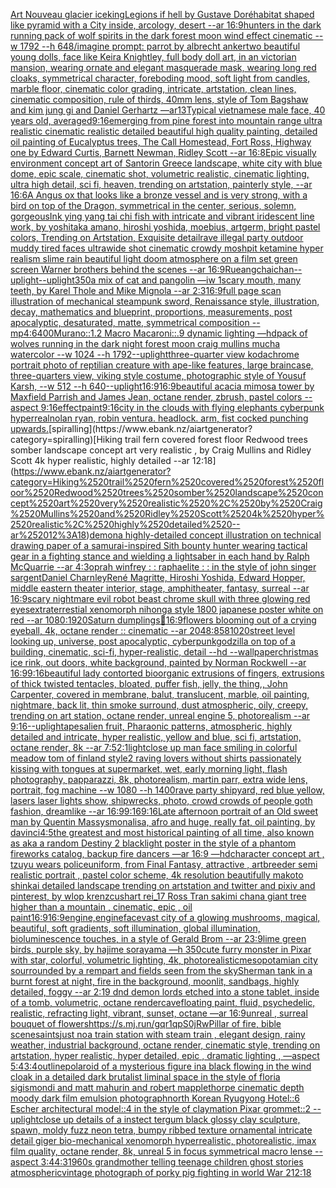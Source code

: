 [Art Nouveau glacier ice](https://www.ebank.nz/aiartgenerator?category=Art%2520Nouveau%2520glacier%2520ice)[king](https://www.ebank.nz/aiartgenerator?category=king)[Legions if hell by Gustave Doré](https://www.ebank.nz/aiartgenerator?category=Legions%2520if%2520hell%2520by%2520Gustave%2520Dor%C3%A9)[habitat shaped like pyramid with a City inside, arcology, desert --ar 16:9](https://www.ebank.nz/aiartgenerator?category=habitat%2520shaped%2520like%2520pyramid%2520with%2520a%2520City%2520inside%2C%2520arcology%2C%2520desert%2520--ar%252016%3A9)[hunters in the dark running pack of wolf spirits in the dark forest moon wind effect cinematic --w 1792 --h 648](https://www.ebank.nz/aiartgenerator?category=hunters%2520in%2520the%2520dark%2520running%2520pack%2520of%2520wolf%2520spirits%2520in%2520the%2520dark%2520forest%2520moon%2520wind%2520effect%2520cinematic%2520--w%25201792%2520--h%2520648)[/imagine prompt: parrot by albrecht anker](https://www.ebank.nz/aiartgenerator?category=/imagine%2520prompt%3A%2520parrot%2520by%2520albrecht%2520anker)[two beautiful young dolls, face like Keira Knightley, full body doll art, in an victorian mansion, wearing ornate and elegant masquerade mask, wearing long red cloaks, symmetrical character, foreboding mood, soft light from candles, marble floor, cinematic color grading, intricate, artstation, clean lines, cinematic composition, rule of thirds, 40mm lens, style of Tom Bagshaw and kim jung gi and Daniel Gerhartz ––ar13](https://www.ebank.nz/aiartgenerator?category=two%2520beautiful%2520young%2520dolls%2C%2520face%2520like%2520Keira%2520Knightley%2C%2520full%2520body%2520doll%2520art%2C%2520in%2520an%2520victorian%2520mansion%2C%2520wearing%2520ornate%2520and%2520elegant%2520masquerade%2520mask%2C%2520wearing%2520long%2520red%2520cloaks%2C%2520symmetrical%2520character%2C%2520foreboding%2520mood%2C%2520soft%2520light%2520from%2520candles%2C%2520marble%2520floor%2C%2520cinematic%2520color%2520grading%2C%2520intricate%2C%2520artstation%2C%2520clean%2520lines%2C%2520cinematic%2520composition%2C%2520rule%2520of%2520thirds%2C%252040mm%2520lens%2C%2520style%2520of%2520Tom%2520Bagshaw%2520and%2520kim%2520jung%2520gi%2520and%2520Daniel%2520Gerhartz%2520%E2%80%93%E2%80%93ar13)[Typical vietnamese male face, 40 years old, averaged](https://www.ebank.nz/aiartgenerator?category=Typical%2520vietnamese%2520male%2520face%2C%252040%2520years%2520old%2C%2520averaged)[9:16](https://www.ebank.nz/aiartgenerator?category=9%3A16)[emerging from pine forest into mountain range ultra realistic cinematic realistic detailed beautiful high quality painting, detailed oil painting of Eucalyptus trees, The Call Homestead, Fort Ross, Highway one by Edward Curtis, Barnett Newman, Ridley Scott --ar 16:8](https://www.ebank.nz/aiartgenerator?category=emerging%2520from%2520pine%2520forest%2520into%2520mountain%2520range%2520ultra%2520realistic%2520cinematic%2520realistic%2520detailed%2520beautiful%2520high%2520quality%2520painting%2C%2520detailed%2520oil%2520painting%2520of%2520Eucalyptus%2520trees%2C%2520The%2520Call%2520Homestead%2C%2520Fort%2520Ross%2C%2520Highway%2520one%2520by%2520Edward%2520Curtis%2C%2520Barnett%2520Newman%2C%2520Ridley%2520Scott%2520--ar%252016%3A8)[Epic visually environment concept art of Santorin Greece landscape, white city with blue dome, epic scale, cinematic shot, volumetric realistic, cinematic lighting, ultra high detail, sci fi, heaven,  trending on artstation, painterly style, --ar 16:6](https://www.ebank.nz/aiartgenerator?category=Epic%2520visually%2520environment%2520concept%2520art%2520of%2520Santorin%2520Greece%2520landscape%2C%2520white%2520city%2520with%2520blue%2520dome%2C%2520epic%2520scale%2C%2520cinematic%2520shot%2C%2520volumetric%2520realistic%2C%2520cinematic%2520lighting%2C%2520ultra%2520high%2520detail%2C%2520sci%2520fi%2C%2520heaven%2C%2520%2520trending%2520on%2520artstation%2C%2520painterly%2520style%2C%2520--ar%252016%3A6)[A Angus ox that looks like a bronze vessel and is very strong, with a bird on top of the Dragon, symmetrical in the center, serious, solemn, gorgeous](https://www.ebank.nz/aiartgenerator?category=A%2520Angus%2520ox%2520that%2520looks%2520like%2520a%2520bronze%2520vessel%2520and%2520is%2520very%2520strong%2C%2520with%2520a%2520bird%2520on%2520top%2520of%2520the%2520Dragon%2C%2520symmetrical%2520in%2520the%2520center%2C%2520serious%2C%2520solemn%2C%2520gorgeous)[Ink ying yang tai chi fish with intricate and vibrant iridescent line work, by yoshitaka amano, hiroshi yoshida, moebius, artgerm, bright pastel colors, Trending on Artstation, Exquisite detail](https://www.ebank.nz/aiartgenerator?category=Ink%2520ying%2520yang%2520tai%2520chi%2520fish%2520with%2520intricate%2520and%2520vibrant%2520iridescent%2520line%2520work%2C%2520by%2520yoshitaka%2520amano%2C%2520hiroshi%2520yoshida%2C%2520moebius%2C%2520artgerm%2C%2520bright%2520pastel%2520colors%2C%2520Trending%2520on%2520Artstation%2C%2520Exquisite%2520detail)[rave illegal party outdoor muddy tired faces ultrawide shot cinematic crowdy moshpit ketamine hyper realism slime rain beautiful light doom atmosphere on a film set green screen Warner brothers behind the scenes --ar 16:9](https://www.ebank.nz/aiartgenerator?category=rave%2520illegal%2520party%2520outdoor%2520muddy%2520tired%2520faces%2520ultrawide%2520shot%2520cinematic%2520crowdy%2520moshpit%2520ketamine%2520hyper%2520realism%2520slime%2520rain%2520beautiful%2520light%2520doom%2520atmosphere%2520on%2520a%2520film%2520set%2520green%2520screen%2520Warner%2520brothers%2520behind%2520the%2520scenes%2520--ar%252016%3A9)[Rueangchaichan](https://www.ebank.nz/aiartgenerator?category=Rueangchaichan)[--uplight](https://www.ebank.nz/aiartgenerator?category=--uplight)[--uplight](https://www.ebank.nz/aiartgenerator?category=--uplight)[350](https://www.ebank.nz/aiartgenerator?category=350)[a mix of cat and pangolin —iw 1](https://www.ebank.nz/aiartgenerator?category=a%2520mix%2520of%2520cat%2520and%2520pangolin%2520%E2%80%94iw%25201)[scary mouth, many teeth, by Karel Thole and Mike Mignola --ar 2:3](https://www.ebank.nz/aiartgenerator?category=scary%2520mouth%2C%2520many%2520teeth%2C%2520by%2520Karel%2520Thole%2520and%2520Mike%2520Mignola%2520--ar%25202%3A3)[16:9](https://www.ebank.nz/aiartgenerator?category=16%3A9)[full page scan illustration of mechanical steampunk sword, Renaissance style, illustration, decay, mathematics and blueprint, proportions, measurements, post apocalyptic, desaturated, matte, symmetrical composition --mp](https://www.ebank.nz/aiartgenerator?category=full%2520page%2520scan%2520illustration%2520of%2520mechanical%2520steampunk%2520sword%2C%2520Renaissance%2520style%2C%2520illustration%2C%2520decay%2C%2520mathematics%2520and%2520blueprint%2C%2520proportions%2C%2520measurements%2C%2520post%2520apocalyptic%2C%2520desaturated%2C%2520matte%2C%2520symmetrical%2520composition%2520--mp)[4:6](https://www.ebank.nz/aiartgenerator?category=4%3A6)[400](https://www.ebank.nz/aiartgenerator?category=400)[Murano::1.2 Macro Macaroni::.9 dynamic lighting —hd](https://www.ebank.nz/aiartgenerator?category=Murano%3A%3A1.2%2520Macro%2520Macaroni%3A%3A.9%2520dynamic%2520lighting%2520%E2%80%94hd)[pack of wolves running in the dark night forest moon craig mullins mucha watercolor --w 1024 --h 1792](https://www.ebank.nz/aiartgenerator?category=pack%2520of%2520wolves%2520running%2520in%2520the%2520dark%2520night%2520forest%2520moon%2520craig%2520mullins%2520mucha%2520watercolor%2520--w%25201024%2520--h%25201792)[--uplight](https://www.ebank.nz/aiartgenerator?category=--uplight)[three-quarter view kodachrome portrait photo of reptilian creature with ape-like features, large braincase, three-quarters view, viking style costume, photographic style of Yousuf Karsh, --w 512 --h 640](https://www.ebank.nz/aiartgenerator?category=three-quarter%2520view%2520kodachrome%2520portrait%2520photo%2520of%2520reptilian%2520creature%2520with%2520ape-like%2520features%2C%2520large%2520braincase%2C%2520three-quarters%2520view%2C%2520viking%2520style%2520costume%2C%2520photographic%2520style%2520of%2520Yousuf%2520Karsh%2C%2520--w%2520512%2520--h%2520640)[--uplight](https://www.ebank.nz/aiartgenerator?category=--uplight)[16:9](https://www.ebank.nz/aiartgenerator?category=16%3A9)[16:9](https://www.ebank.nz/aiartgenerator?category=16%3A9)[beautiful acacia mimosa tower by Maxfield Parrish and James Jean, octane render, zbrush, pastel colors --aspect 9:16](https://www.ebank.nz/aiartgenerator?category=beautiful%2520acacia%2520mimosa%2520tower%2520by%2520Maxfield%2520Parrish%2520and%2520James%2520Jean%2C%2520octane%2520render%2C%2520zbrush%2C%2520pastel%2520colors%2520--aspect%25209%3A16)[effect](https://www.ebank.nz/aiartgenerator?category=effect)[paint](https://www.ebank.nz/aiartgenerator?category=paint)[9:16](https://www.ebank.nz/aiartgenerator?category=9%3A16)[city in the clouds with flying elephants cyberpunk hyperreal](https://www.ebank.nz/aiartgenerator?category=city%2520in%2520the%2520clouds%2520with%2520flying%2520elephants%2520cyberpunk%2520hyperreal)[nolan ryan, robin ventura. headlock. arm, fist cocked punching upwards.](https://www.ebank.nz/aiartgenerator?category=nolan%2520ryan%2C%2520robin%2520ventura.%2520headlock.%2520arm%2C%2520fist%2520cocked%2520punching%2520upwards.)[spiralling](https://www.ebank.nz/aiartgenerator?category=spiralling)[Hiking trail fern covered forest floor Redwood trees somber landscape concept art very realistic , by Craig Mullins and Ridley Scott 4k hyper realistic, highly detailed --ar 12:18](https://www.ebank.nz/aiartgenerator?category=Hiking%2520trail%2520fern%2520covered%2520forest%2520floor%2520Redwood%2520trees%2520somber%2520landscape%2520concept%2520art%2520very%2520realistic%2520%2C%2520by%2520Craig%2520Mullins%2520and%2520Ridley%2520Scott%25204k%2520hyper%2520realistic%2C%2520highly%2520detailed%2520--ar%252012%3A18)[demon](https://www.ebank.nz/aiartgenerator?category=demon)[a highly-detailed concept illustration on technical drawing paper of a samurai-inspired Sith bounty hunter  wearing tactical gear in a fighting stance and wielding a lightsaber in each hand by Ralph McQuarrie --ar 4:3](https://www.ebank.nz/aiartgenerator?category=a%2520highly-detailed%2520concept%2520illustration%2520on%2520technical%2520drawing%2520paper%2520of%2520a%2520samurai-inspired%2520Sith%2520bounty%2520hunter%2520%2520wearing%2520tactical%2520gear%2520in%2520a%2520fighting%2520stance%2520and%2520wielding%2520a%2520lightsaber%2520in%2520each%2520hand%2520by%2520Ralph%2520McQuarrie%2520--ar%25204%3A3)[oprah winfrey : : raphaelite : : in the style of john singer sargent](https://www.ebank.nz/aiartgenerator?category=oprah%2520winfrey%2520%3A%2520%3A%2520raphaelite%2520%3A%2520%3A%2520in%2520the%2520style%2520of%2520john%2520singer%2520sargent)[Daniel Charnley](https://www.ebank.nz/aiartgenerator?category=Daniel%2520Charnley)[René Magritte, Hiroshi Yoshida, Edward Hopper, middle eastern theater interior, stage, amphitheater, fantasy, surreal --ar 16:9](https://www.ebank.nz/aiartgenerator?category=Ren%C3%A9%2520Magritte%2C%2520Hiroshi%2520Yoshida%2C%2520Edward%2520Hopper%2C%2520middle%2520eastern%2520theater%2520interior%2C%2520stage%2C%2520amphitheater%2C%2520fantasy%2C%2520surreal%2520--ar%252016%3A9)[scary nightmare evil robot beast chrome skull with three glowing red eyes](https://www.ebank.nz/aiartgenerator?category=scary%2520nightmare%2520evil%2520robot%2520beast%2520chrome%2520skull%2520with%2520three%2520glowing%2520red%2520eyes)[extraterrestial xenomorph nihonga style 1800 japanese poster white on red --ar 1080:1920](https://www.ebank.nz/aiartgenerator?category=extraterrestial%2520xenomorph%2520nihonga%2520style%25201800%2520japanese%2520poster%2520white%2520on%2520red%2520--ar%25201080%3A1920)[Saturn dumplings](https://www.ebank.nz/aiartgenerator?category=Saturn%2520dumplings)[🧳](https://www.ebank.nz/aiartgenerator?category=%F0%9F%A7%B3)[16:9](https://www.ebank.nz/aiartgenerator?category=16%3A9)[flowers blooming out of a crying eyeball, 4k, octane render :: cinematic --ar 2048:858](https://www.ebank.nz/aiartgenerator?category=flowers%2520blooming%2520out%2520of%2520a%2520crying%2520eyeball%2C%25204k%2C%2520octane%2520render%2520%3A%3A%2520cinematic%2520--ar%25202048%3A858)[1020](https://www.ebank.nz/aiartgenerator?category=1020)[street level looking up, universe, post apocalyptic, cyberpunk](https://www.ebank.nz/aiartgenerator?category=street%2520level%2520looking%2520up%2C%2520universe%2C%2520post%2520apocalyptic%2C%2520cyberpunk)[godzilla on top of a building, cinematic, sci-fi, hyper-realistic, detail --hd --wallpaper](https://www.ebank.nz/aiartgenerator?category=godzilla%2520on%2520top%2520of%2520a%2520building%2C%2520cinematic%2C%2520sci-fi%2C%2520hyper-realistic%2C%2520detail%2520--hd%2520--wallpaper)[christmas ice rink, out doors, white background, painted by Norman Rockwell --ar 16:9](https://www.ebank.nz/aiartgenerator?category=christmas%2520ice%2520rink%2C%2520out%2520doors%2C%2520white%2520background%2C%2520painted%2520by%2520Norman%2520Rockwell%2520--ar%252016%3A9)[9:16](https://www.ebank.nz/aiartgenerator?category=9%3A16)[beautiful lady contorted bioorganic extrusions of fingers, extrusions of thick twisted tentacles, bloated, puffer fish, jelly, the thing,, John Carpenter, covered in membrane, balut, translucent, marble, oil painting, nightmare, back lit, thin smoke surround, dust  atmospheric, oily, creepy, trending on art station, octane render, unreal engine 5, photorealism --ar 9:16](https://www.ebank.nz/aiartgenerator?category=beautiful%2520lady%2520contorted%2520bioorganic%2520extrusions%2520of%2520fingers%2C%2520extrusions%2520of%2520thick%2520twisted%2520tentacles%2C%2520bloated%2C%2520puffer%2520fish%2C%2520jelly%2C%2520the%2520thing%2C%2C%2520John%2520Carpenter%2C%2520covered%2520in%2520membrane%2C%2520balut%2C%2520translucent%2C%2520marble%2C%2520oil%2520painting%2C%2520nightmare%2C%2520back%2520lit%2C%2520thin%2520smoke%2520surround%2C%2520dust%2520%2520atmospheric%2C%2520oily%2C%2520creepy%2C%2520trending%2520on%2520art%2520station%2C%2520octane%2520render%2C%2520unreal%2520engine%25205%2C%2520photorealism%2520--ar%25209%3A16)[--uplight](https://www.ebank.nz/aiartgenerator?category=--uplight)[apes](https://www.ebank.nz/aiartgenerator?category=apes)[alien fruit, Pharaonic patterns, atmospheric, highly detailed and intricate, hyper realistic, yellow and blue, sci fi, artstation, octane render, 8k --ar 7:5](https://www.ebank.nz/aiartgenerator?category=alien%2520fruit%2C%2520Pharaonic%2520patterns%2C%2520atmospheric%2C%2520highly%2520detailed%2520and%2520intricate%2C%2520hyper%2520realistic%2C%2520yellow%2520and%2520blue%2C%2520sci%2520fi%2C%2520artstation%2C%2520octane%2520render%2C%25208k%2520--ar%25207%3A5)[2:1](https://www.ebank.nz/aiartgenerator?category=2%3A1)[light](https://www.ebank.nz/aiartgenerator?category=light)[close up man face smiling in colorful meadow tom of finland style](https://www.ebank.nz/aiartgenerator?category=close%2520up%2520man%2520face%2520smiling%2520in%2520colorful%2520meadow%2520tom%2520of%2520finland%2520style)[2 raving lovers without shirts passionately kissing with tongues at supermarket, wet, early morning light, flash photography, papparazzi, 8k, photorealism, martin parr, extra wide lens, portrait, fog machine --w 1080 --h 1400](https://www.ebank.nz/aiartgenerator?category=2%2520raving%2520lovers%2520without%2520shirts%2520passionately%2520kissing%2520with%2520tongues%2520at%2520supermarket%2C%2520wet%2C%2520early%2520morning%2520light%2C%2520flash%2520photography%2C%2520papparazzi%2C%25208k%2C%2520photorealism%2C%2520martin%2520parr%2C%2520extra%2520wide%2520lens%2C%2520portrait%2C%2520fog%2520machine%2520--w%25201080%2520--h%25201400)[rave party shipyard, red blue yellow, lasers laser lights show, shipwrecks, photo, crowd crowds of people goth fashion, dreamlike --ar 16:9](https://www.ebank.nz/aiartgenerator?category=rave%2520party%2520shipyard%2C%2520red%2520blue%2520yellow%2C%2520lasers%2520laser%2520lights%2520show%2C%2520shipwrecks%2C%2520photo%2C%2520crowd%2520crowds%2520of%2520people%2520goth%2520fashion%2C%2520dreamlike%2520--ar%252016%3A9)[9:16](https://www.ebank.nz/aiartgenerator?category=9%3A16)[9:16](https://www.ebank.nz/aiartgenerator?category=9%3A16)[Late afternoon portrait of an Old sweet man by Quentin Massys](https://www.ebank.nz/aiartgenerator?category=Late%2520afternoon%2520portrait%2520of%2520an%2520Old%2520sweet%2520man%2520by%2520Quentin%2520Massys)[monalisa, afro and huge, really fat, oil painting, by davinci](https://www.ebank.nz/aiartgenerator?category=monalisa%2C%2520afro%2520and%2520huge%2C%2520really%2520fat%2C%2520oil%2520painting%2C%2520by%2520davinci)[4:5](https://www.ebank.nz/aiartgenerator?category=4%3A5)[the greatest and most historical painting of all time, also known as aka a random Destiny 2 blacklight poster in the style of a phantom fireworks catalog, backup fire dancers —ar 16:9 —hd](https://www.ebank.nz/aiartgenerator?category=the%2520greatest%2520and%2520most%2520historical%2520painting%2520of%2520all%2520time%2C%2520also%2520known%2520as%2520aka%2520a%2520random%2520Destiny%25202%2520blacklight%2520poster%2520in%2520the%2520style%2520of%2520a%2520phantom%2520fireworks%2520catalog%2C%2520backup%2520fire%2520dancers%2520%E2%80%94ar%252016%3A9%2520%E2%80%94hd)[character concept art , tzuyu wears policeuniform, from Final Fantasy, attractive , artbreeder semi realistic portrait , pastel color scheme, 4k resolution beautifully makoto shinkai detailed landscape trending on artstation and twitter and pixiv and pinterest, by wlop krenzcushart rei_17 Ross Tran sakimi chan](https://www.ebank.nz/aiartgenerator?category=character%2520concept%2520art%2520%2C%2520tzuyu%2520wears%2520policeuniform%2C%2520from%2520Final%2520Fantasy%2C%2520attractive%2520%2C%2520artbreeder%2520semi%2520realistic%2520portrait%2520%2C%2520pastel%2520color%2520scheme%2C%25204k%2520resolution%2520beautifully%2520makoto%2520shinkai%2520detailed%2520landscape%2520trending%2520on%2520artstation%2520and%2520twitter%2520and%2520pixiv%2520and%2520pinterest%2C%2520by%2520wlop%2520krenzcushart%2520rei_17%2520Ross%2520Tran%2520sakimi%2520chan)[a giant tree higher than a mountain , cinematic, epic , oil paint](https://www.ebank.nz/aiartgenerator?category=a%2520giant%2520tree%2520higher%2520than%2520a%2520mountain%2520%2C%2520cinematic%2C%2520epic%2520%2C%2520oil%2520paint)[16:9](https://www.ebank.nz/aiartgenerator?category=16%3A9)[16:9](https://www.ebank.nz/aiartgenerator?category=16%3A9)[engine,](https://www.ebank.nz/aiartgenerator?category=engine%2C)[engine](https://www.ebank.nz/aiartgenerator?category=engine)[face](https://www.ebank.nz/aiartgenerator?category=face)[vast city of a glowing mushrooms, magical, beautiful, soft gradients, soft illumination, global illumination, bioluminescence touches, in a style of Gerald Brom --ar 23:9](https://www.ebank.nz/aiartgenerator?category=vast%2520city%2520of%2520a%2520glowing%2520mushrooms%2C%2520magical%2C%2520beautiful%2C%2520soft%2520gradients%2C%2520soft%2520illumination%2C%2520global%2520illumination%2C%2520bioluminescence%2520touches%2C%2520in%2520a%2520style%2520of%2520Gerald%2520Brom%2520--ar%252023%3A9)[lime green birds, purple sky, by hajime sorayama —h 350](https://www.ebank.nz/aiartgenerator?category=lime%2520green%2520birds%2C%2520purple%2520sky%2C%2520by%2520hajime%2520sorayama%2520%E2%80%94h%2520350)[cute furry monster in Pixar with star, colorful, volumetric lighting, 4k, photorealistic](https://www.ebank.nz/aiartgenerator?category=cute%2520furry%2520monster%2520in%2520Pixar%2520with%2520star%2C%2520colorful%2C%2520volumetric%2520lighting%2C%25204k%2C%2520photorealistic)[mesopotamian city sourrounded by a rempart and fields seen from the sky](https://www.ebank.nz/aiartgenerator?category=mesopotamian%2520city%2520sourrounded%2520by%2520a%2520rempart%2520and%2520fields%2520seen%2520from%2520the%2520sky)[Sherman tank in a burnt forest at night, fire in the background, moonlit, sandbags, highly detailed, foggy --ar 2:1](https://www.ebank.nz/aiartgenerator?category=Sherman%2520tank%2520in%2520a%2520burnt%2520forest%2520at%2520night%2C%2520fire%2520in%2520the%2520background%2C%2520moonlit%2C%2520sandbags%2C%2520highly%2520detailed%2C%2520foggy%2520--ar%25202%3A1)[9 dnd demon lords etched into a stone tablet, inside of a tomb, volumetric, octane render](https://www.ebank.nz/aiartgenerator?category=9%2520dnd%2520demon%2520lords%2520etched%2520into%2520a%2520stone%2520tablet%2C%2520inside%2520of%2520a%2520tomb%2C%2520volumetric%2C%2520octane%2520render)[cave](https://www.ebank.nz/aiartgenerator?category=cave)[floating paint, fluid, psychedelic, realistic, refracting light, vibrant, sunset, octane —ar 16:9](https://www.ebank.nz/aiartgenerator?category=floating%2520paint%2C%2520fluid%2C%2520psychedelic%2C%2520realistic%2C%2520refracting%2520light%2C%2520vibrant%2C%2520sunset%2C%2520octane%2520%E2%80%94ar%252016%3A9)[unreal , surreal bouquet of flowers](https://www.ebank.nz/aiartgenerator?category=unreal%2520%2C%2520surreal%2520bouquet%2520of%2520flowers)[<https://s.mj.run/gqr1qpS0jRw>](https://www.ebank.nz/aiartgenerator?category=%3Chttps%3A//s.mj.run/gqr1qpS0jRw%3E)[Pillar of fire, bible scene](https://www.ebank.nz/aiartgenerator?category=Pillar%2520of%2520fire%2C%2520bible%2520scene)[saints](https://www.ebank.nz/aiartgenerator?category=saints)[just no](https://www.ebank.nz/aiartgenerator?category=just%2520no)[a train station with steam train , elegant design, rainy weather, industrial background, octane render, cinematic style, trending on artstation, hyper realistic, hyper detailed, epic , dramatic lighting , —aspect 5:4](https://www.ebank.nz/aiartgenerator?category=a%2520train%2520station%2520with%2520steam%2520train%2520%2C%2520elegant%2520design%2C%2520rainy%2520weather%2C%2520industrial%2520background%2C%2520octane%2520render%2C%2520cinematic%2520style%2C%2520trending%2520on%2520artstation%2C%2520hyper%2520realistic%2C%2520hyper%2520detailed%2C%2520epic%2520%2C%2520dramatic%2520lighting%2520%2C%2520%E2%80%94aspect%25205%3A4)[3:4](https://www.ebank.nz/aiartgenerator?category=3%3A4)[outline](https://www.ebank.nz/aiartgenerator?category=outline)[polaroid of a mysterious figure ina black flowing in the wind cloak in a detailed dark brutalist liminal space in the style of floria sigismondi and matt mahurin and robert mapplethorpe cinematic depth moody dark film emulsion photograph](https://www.ebank.nz/aiartgenerator?category=polaroid%2520of%2520a%2520mysterious%2520figure%2520ina%2520black%2520flowing%2520in%2520the%2520wind%2520cloak%2520in%2520a%2520detailed%2520dark%2520brutalist%2520liminal%2520space%2520in%2520the%2520style%2520of%2520floria%2520sigismondi%2520and%2520matt%2520mahurin%2520and%2520robert%2520mapplethorpe%2520cinematic%2520depth%2520moody%2520dark%2520film%2520emulsion%2520photograph)[north Korean Ryugyong Hotel::6 Escher architectural model::4 in the style of claymation Pixar grommet::2 --uplight](https://www.ebank.nz/aiartgenerator?category=north%2520Korean%2520Ryugyong%2520Hotel%3A%3A6%2520Escher%2520architectural%2520model%3A%3A4%2520in%2520the%2520style%2520of%2520claymation%2520Pixar%2520grommet%3A%3A2%2520--uplight)[close up details of a instect tergum black glossy clay sculpture, spawn, moldy fuzz neon tetra, bumpy ribbed texture ornamental intricate detail giger bio-mechanical xenomorph hyperrealistic, photorealistic, imax film quality, octane render, 8k, unreal 5 in focus symmetrical macro lense --aspect 3:4](https://www.ebank.nz/aiartgenerator?category=close%2520up%2520details%2520of%2520a%2520instect%2520tergum%2520black%2520glossy%2520clay%2520sculpture%2C%2520spawn%2C%2520moldy%2520fuzz%2520neon%2520tetra%2C%2520bumpy%2520ribbed%2520texture%2520ornamental%2520intricate%2520detail%2520giger%2520bio-mechanical%2520xenomorph%2520hyperrealistic%2C%2520photorealistic%2C%2520imax%2520film%2520quality%2C%2520octane%2520render%2C%25208k%2C%2520unreal%25205%2520in%2520focus%2520symmetrical%2520macro%2520lense%2520--aspect%25203%3A4)[4:3](https://www.ebank.nz/aiartgenerator?category=4%3A3)[1960s grandmother telling teenage children ghost stories atmospheric](https://www.ebank.nz/aiartgenerator?category=1960s%2520grandmother%2520telling%2520teenage%2520children%2520ghost%2520stories%2520atmospheric)[vintage photograph of porky pig fighting in world War 2](https://www.ebank.nz/aiartgenerator?category=vintage%2520photograph%2520of%2520porky%2520pig%2520fighting%2520in%2520world%2520War%25202)[12:18](https://www.ebank.nz/aiartgenerator?category=12%3A18)